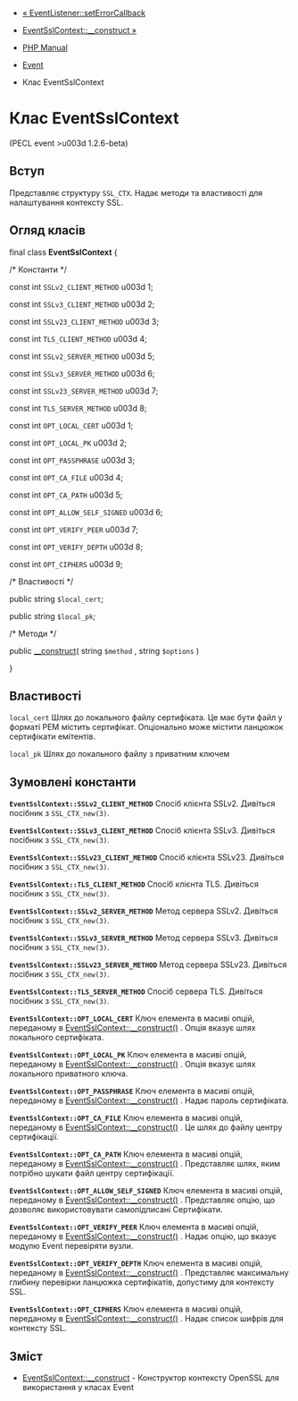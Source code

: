 - [« EventListener::setErrorCallback](eventlistener.seterrorcallback.md)
- [EventSslContext::\_\_construct »](eventsslcontext.construct.md)

- [PHP Manual](index.md)
- [Event](book.event.md)
- Клас EventSslContext

# Клас EventSslContext

(PECL event \>u003d 1.2.6-beta)

## Вступ

Представляє структуру `SSL_CTX`. Надає методи та властивості для
налаштування контексту SSL.

## Огляд класів

final class **EventSslContext** {

/\* Константи \*/

const int `SSLv2_CLIENT_METHOD` u003d 1;

const int `SSLv3_CLIENT_METHOD` u003d 2;

const int `SSLv23_CLIENT_METHOD` u003d 3;

const int `TLS_CLIENT_METHOD` u003d 4;

const int `SSLv2_SERVER_METHOD` u003d 5;

const int `SSLv3_SERVER_METHOD` u003d 6;

const int `SSLv23_SERVER_METHOD` u003d 7;

const int `TLS_SERVER_METHOD` u003d 8;

const int `OPT_LOCAL_CERT` u003d 1;

const int `OPT_LOCAL_PK` u003d 2;

const int `OPT_PASSPHRASE` u003d 3;

const int `OPT_CA_FILE` u003d 4;

const int `OPT_CA_PATH` u003d 5;

const int `OPT_ALLOW_SELF_SIGNED` u003d 6;

const int `OPT_VERIFY_PEER` u003d 7;

const int `OPT_VERIFY_DEPTH` u003d 8;

const int `OPT_CIPHERS` u003d 9;

/\* Властивості \*/

public string `$local_cert`;

public string `$local_pk`;

/\* Методи \*/

public [\_\_construct](eventsslcontext.construct.md)( string `$method`
, string `$options` )

}

## Властивості

`local_cert`
Шлях до локального файлу сертифіката. Це має бути файл у форматі
PEM містить сертифікат. Опціонально може містити ланцюжок
сертифікати емітентів.

`local_pk`
Шлях до локального файлу з приватним ключем

## Зумовлені константи

**`EventSslContext::SSLv2_CLIENT_METHOD`**
Спосіб клієнта SSLv2. Дивіться посібник з `SSL_CTX_new(3)`.

**`EventSslContext::SSLv3_CLIENT_METHOD`**
Спосіб клієнта SSLv3. Дивіться посібник з `SSL_CTX_new(3)`.

**`EventSslContext::SSLv23_CLIENT_METHOD`**
Спосіб клієнта SSLv23. Дивіться посібник з `SSL_CTX_new(3)`.

**`EventSslContext::TLS_CLIENT_METHOD`**
Спосіб клієнта TLS. Дивіться посібник з `SSL_CTX_new(3)`.

**`EventSslContext::SSLv2_SERVER_METHOD`**
Метод сервера SSLv2. Дивіться посібник з `SSL_CTX_new(3)`.

**`EventSslContext::SSLv3_SERVER_METHOD`**
Метод сервера SSLv3. Дивіться посібник з `SSL_CTX_new(3)`.

**`EventSslContext::SSLv23_SERVER_METHOD`**
Метод сервера SSLv23. Дивіться посібник з `SSL_CTX_new(3)`.

**`EventSslContext::TLS_SERVER_METHOD`**
Спосіб сервера TLS. Дивіться посібник з `SSL_CTX_new(3)`.

**`EventSslContext::OPT_LOCAL_CERT`**
Ключ елемента в масиві опцій, переданому в
[EventSslContext::\_\_construct()](eventsslcontext.construct.md) .
Опція вказує шлях локального сертифіката.

**`EventSslContext::OPT_LOCAL_PK`**
Ключ елемента в масиві опцій, переданому в
[EventSslContext::\_\_construct()](eventsslcontext.construct.md) .
Опція вказує шлях локального приватного ключа.

**`EventSslContext::OPT_PASSPHRASE`**
Ключ елемента в масиві опцій, переданому в
[EventSslContext::\_\_construct()](eventsslcontext.construct.md) .
Надає пароль сертифіката.

**`EventSslContext::OPT_CA_FILE`**
Ключ елемента в масиві опцій, переданому в
[EventSslContext::\_\_construct()](eventsslcontext.construct.md) .
Це шлях до файлу центру сертифікації.

**`EventSslContext::OPT_CA_PATH`**
Ключ елемента в масиві опцій, переданому в
[EventSslContext::\_\_construct()](eventsslcontext.construct.md) .
Представляє шлях, яким потрібно шукати файл центру сертифікації.

**`EventSslContext::OPT_ALLOW_SELF_SIGNED`**
Ключ елемента в масиві опцій, переданому в
[EventSslContext::\_\_construct()](eventsslcontext.construct.md) .
Представляє опцію, що дозволяє використовувати самопідписані
Сертифікати.

**`EventSslContext::OPT_VERIFY_PEER`**
Ключ елемента в масиві опцій, переданому в
[EventSslContext::\_\_construct()](eventsslcontext.construct.md) .
Надає опцію, що вказує модулю Event перевіряти вузли.

**`EventSslContext::OPT_VERIFY_DEPTH`**
Ключ елемента в масиві опцій, переданому в
[EventSslContext::\_\_construct()](eventsslcontext.construct.md) .
Представляє максимальну глибину перевірки ланцюжка сертифікатів,
допустиму для контексту SSL.

**`EventSslContext::OPT_CIPHERS`**
Ключ елемента в масиві опцій, переданому в
[EventSslContext::\_\_construct()](eventsslcontext.construct.md) .
Надає список шифрів для контексту SSL.

## Зміст

- [EventSslContext::\_\_construct](eventsslcontext.construct.md) -
Конструктор контексту OpenSSL для використання у класах Event
